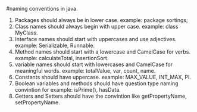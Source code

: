 #naming conventions in java.

1) Packages should always be in lower case. example: package sortings;
2) Class names should always begin with upper case. example: class MyClass.
3) Interface names should start with uppercases and use adjectives. example: Serializable, Runnable.
4) Method names should start with a lowercase and CamelCase for verbs. example: calculateTotal, insertionSort.
5) variable names should start with lowercases and CamelCase for meaningful words. example: totalValue, var, count, name.
6) Constants should have uppercase. example: MAX_VALUE, INT_MAX, PI.
7) Boolean variables and methods should have question type naming convintion for example: isPrime(), hasData.
8) Getters and Setters should have the convintion like getPropertyName, setPropertyName.
